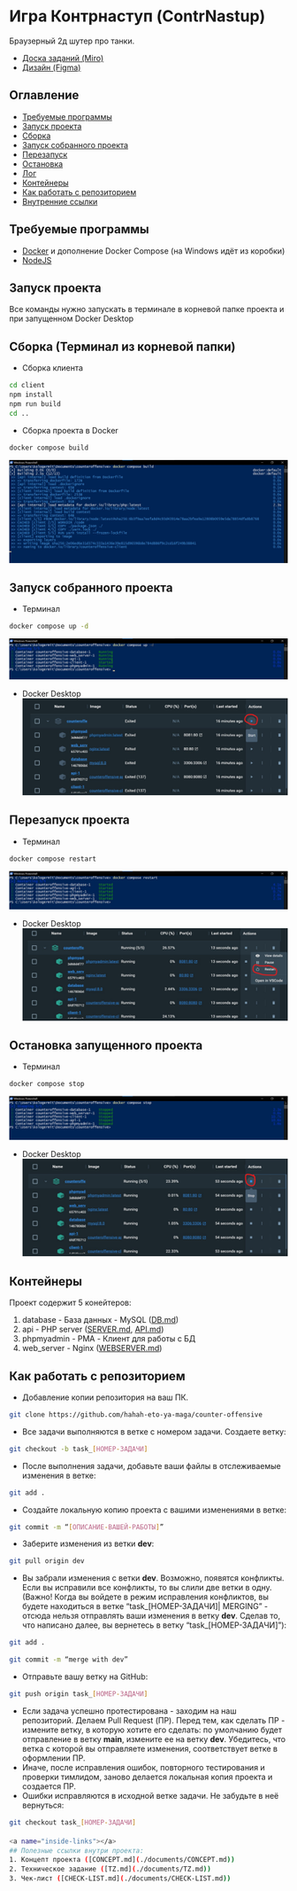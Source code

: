 # Игра Контрнаступ (ContrNastup)
Браузерный 2д шутер про танки.
* [Доска заданий (Miro)](https://miro.com/app/board/uXjVMlZXLK0=/?share_link_id=267926727208)
* [Дизайн (Figma)](https://www.figma.com/file/o4i6tlpz45fEzdjZYZkoGu/Макеты?type=design&node-id=0%3A1&mode=design&t=LiBC4qdAeW1BguQ2-1)

## Оглавление
+ [Требуемые программы](#required-programs)
+ [Запуск проекта](#start)
+ [Сборка](#build)
+ [Запуск собранного проекта](#up)
+ [Перезапуск](#restart)
+ [Остановка](#stop)
+ [Лог](#log)
+ [Контейнеры](#containers)
+ [Как работать с репозиторием](#repo-guide)
+ [Внутренние ссылки](#inside-links)

<a name="required-programs"></a>
## Требуемые программы
* [Docker](https://docs.docker.com/desktop/install/windows-install/) и дополнение Docker Compose (на Windows идёт из коробки)
* [NodeJS](https://nodejs.org/en/download)

<a name="start"></a>
## Запуск проекта
Все команды нужно запускать в терминале в корневой папке проекта и при запущенном Docker Desktop

<a name="build"></a>
## Сборка (Терминал из корневой папки)
* Сборка клиента
```bash
cd client
npm install
npm run build
cd ..
```
* Сборка проекта в Docker
```bash
docker compose build
```
![Пример сборки проекта](documents/docker/readme/cmd-build-example.jpg)


<a name="up"></a>
## Запуск собранного проекта
+ Терминал
```bash
docker compose up -d
```
![Пример запуска проекта](documents/docker/readme/cmd-up-example.jpg)
+ Docker Desktop
![Пример запуска проекта в главном меню Docker Desktop](documents/docker/readme/docker-desktop-up-example.jpg)

<a name="restart"></a>
## Перезапуск проекта
+ Терминал
```bash
docker compose restart
```
![Пример перезапуска проекта](documents/docker/readme/cmd-restart-example.jpg)
+ Docker Desktop
![Пример перезапуска проекта в главном меню Docker Desktop](documents/docker/readme/docker-desktop-restart-example.jpg)

<a name="stop"></a>
## Остановка запущенного проекта
+ Терминал
```bash
docker compose stop
```
![Пример остановки проекта](documents/docker/readme/cmd-stop-example.jpg)
+ Docker Desktop
![Пример остановки проекта в главном меню Docker Desktop](documents/docker/readme/docker-desktop-stop-example.jpg)

<a name="containers"></a>
## Контейнеры
Проект содержит 5 конейтеров:
1. database - База данных - MySQL ([DB.md](./documents/DB.md))
2. api - PHP server ([SERVER.md](./documents/SERVER.md), [API.md](./server/API.md))
3. phpmyadmin - PMA - Клиент для работы с БД
4. web_server - Nginx ([WEBSERVER.md](./documents/WEBSERVER.md))

<a name="repo-guide"></a>
## Как работать с репозиторием
+ Добавление копии репозитория на ваш ПК.
```bash
git clone https://github.com/hahah-eto-ya-maga/counter-offensive
```
+ Все задачи выполняются в ветке с номером задачи. Создаете ветку:
```bash
git checkout -b task_[НОМЕР-ЗАДАЧИ]
```
+ После выполнения задачи, добавьте ваши файлы в отслеживаемые изменения в ветке:
```bash
git add .
```
+ Создайте локальную копию проекта с вашими изменениями в ветке:
```bash
git commit -m “[ОПИСАНИЕ-ВАШЕЙ-РАБОТЫ]”
```
+ Заберите изменения из ветки **dev**:
```bash
git pull origin dev
```
+ Вы забрали изменения с ветки **dev**. Возможно, появятся конфликты. Если вы исправили все конфликты, то вы слили две ветки в одну. (Важно! Когда вы войдете в режим исправления конфликтов, вы будете находиться в ветке “task_[НОМЕР-ЗАДАЧИ]| MERGING” - отсюда нельзя отправлять ваши изменения в ветку **dev**. Сделав то, что написано далее, вы вернетесь в ветку “task_[НОМЕР-ЗАДАЧИ]”): 
```bash
git add .
```
```bash
git commit -m “merge with dev”
```
+ Отправьте вашу ветку на GitHub:
```bash
git push origin task_[НОМЕР-ЗАДАЧИ]
```
+ Если задача успешно протестирована - заходим на наш репозиторий. Делаем Pull Request (ПР). Перед тем, как сделать ПР - измените ветку, в которую хотите его сделать: по умолчанию будет отправление в ветку **main**, измените ее на ветку **dev**. Убедитесь, что ветка с которой вы отправляете изменения, соответствует ветке в оформлении ПР.
+ Иначе, после исправления ошибок, повторного тестирования и проверки тимлидом, заново делается локальная копия проекта и создается ПР.
+ Ошибки исправляются в исходной ветке задачи. Не забудьте в неё вернуться:
```bash
git checkout task_[НОМЕР-ЗАДАЧИ]

<a name="inside-links"></a>
## Полезные ссылки внутри проекта:
1. Концепт проекта ([CONCEPT.md](./documents/CONCEPT.md))
2. Техническое задание ([TZ.md](./documents/TZ.md))
3. Чек-лист ([CHECK-LIST.md](./documents/CHECK-LIST.md))